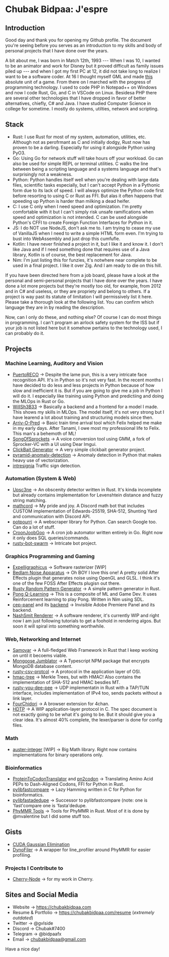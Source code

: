 # Chubak Bidpaa: J'espre

## Introduction

Good day and thank you for opening my Github profile. The document you're seeing before you serves as an introduction to my skills and body of personal projects that I have done over the years.

A bit about me, I was born in Match 12th, 1993 --- When I was 10, I wanted to be an animator and work for Disney but it proved difficult as family issues piled up --- and when I got my first PC at 12, it did not take long to realize I want to be a software coder. At 16 I thought myself GML and made  [this](http://drive.google.com/uc?id=1tiJwc8e0pNVODyk4CvkTIkNu7SqpwNcR) absolute unit of a game. From there on I marched with the progress of programming technology. I used to code PHP in Notepad++ on Windows and now I code Rust, Go, and C in VSCode on Linux. Besidesa PHP there are several other technologies that I have dropped in favor of better alternatives, chiefly, C# and Java. I have studied Computer Science in college for sometime. I mostly do systems, utilties, network and scripting.

## Stack

* Rust: I use Rust for most of my system, automation, utilities, etc. Although not as perofrmant as C and initially dodgy, Rust now has proven to be a darling. Especially for using it alongside Python using PyO3.
* Go: Using Go for network stuff will take hours off your workload. Go can also be used for simple REPL or terminal utilities. C walks the line between being a scripting language and a systems language and that's surprisingly not a weakness.
* Python: Python handles itself well when you're dealing with large data files, scientific tasks especially, but I can't accept Python in a Pythonic form due to its lack of speed. I will always optimize the Python code first before resorting to using C or Rust as FFI. But alas it often happens that speeding up Python is harder than milking a dead heifer.
* C: I use C only when I need speed and optimization. I'm pretty comfortable with it but I can't simply risk unsafe ramifications when speed and optimization is not intended. C can be used alongside Python's CFFI to create Foreign Function Interfaces for Python in it.
* JS: I do NOT use NodeJS, don't ask me to. I am trying to cease my use of VanillaJS when I need to write a simple HTML form even. I'm trying to bust into WebAssembly and just drop this cumfufle. 
* Kotlin: I have never finished a project in it, but I like it and know it. I don't like Java and if I need something done that requires use of a Java library, Kotlin is of course, the best replacement for Java.
* Nim: I'm just listing this for funzies, it's notwhere near complete to be used in a final project. I like it over Zig. And I am ready to die on this hill.

If you have been directed here from a job board, please have a look at the personal and semi-personal projects that I have done over the years. I have done a lot more projects but they're mostly too old, for example, from 2012 and in C# and useless, or they are propriety and belong to others. If a project is way past its statute of limitation I will permissively list it here.
Please take a thorough look at the following list. You can confirm which language they are in by reading the description. 

Now, can I only do these, and nothing else? Of course I can do most things in programming. I can't program an airlock safety system for the ISS but if your job is not listed here but it somehow pertains to the technology used, I can probably do it.

## Projects

### Machine Learning, Auditory and Vision

* [PuertoRECO](https://github.com/Chubek/PuertoRECO) -> Despite the lame pun, this is a very intricate face recognition API. It's in Python so it's not very fast. In the recent months I have decided to do less and less projects in Python because of how slow and inefficient it is. But if you are going to give me a job in Python I will do it. I especially like training using Python and predictiing and doing the MLOps in Rust or Go.
* [WillSh3B33](https://github.com/Chubek/will-sh3-b33) -> Basically a backend and a frontend for a model I made. This shows my skills in MLOps. The model itself, it's not very strong but I have learend a lot about training and structuring models since then.
* [Arriv-O-Pred](https://github.com/Chubek/Arriv-O-Pred) -> Basic train time arrival tool which Felix helped me make in my early days. After Tanami, I owe most my professional life to Felix. This man's a behemoth of ML!
* [SongOfSprockets](https://github.com/Chubek/SongOfTheSprockets) -> A voice conversion tool using GMM, a fork of Sprocker-VC with a UI using Dear Imgui.
* [ClickBait Generator](https://github.com/Chubek/clickbait-generator) -> A very simple clickbait generator project.
* [pyramid-anomaly-detection](https://github.com/Chubek/pyramid-anomally-detection) -> Anomaly detection in Python that makes heavy use of vectorization.
* [intresignia](https://github.com/chubek/intresignia) Traffic sign detection.

### Automation (System & Web)
* [Upsc3ne](https://github.com/Chubek/upsc3ne) -> An obscenity detector written in Rust. It's kinda incomplete but already contains implementation for Levenshtein distance and fuzzy string matching.
* [mathcord](https://github.com/Chubek/mathcord) -> My pride and joy. A Discord math bot that includes CUSTOM implementation of Edwards-25519, SHA-512, Shunting Yard and communication with Discord API.
* [potpourri](https://github.com/Chubek/potpourri) -> A webscraper library for Python. Can search Google too. Can do a lot of stuff.
* [CroonJoobGoo](https://github.com/Chubek/CroonJoobGoo) -> A cron job automator written entirely in Go. Right now it only does SQL queries/commands.
* [rusty-bot-swarm](https://github.com/Chubek/rusty-bot-swarm) -> Intricate bot project.

### Graphics Programming and Gaming
* [Expelligraphicus](https://github.com/Chubek/Expelligraphicus) -> Software rasterizer [WIP]
* [Bedlam Noise Apparatus](https://github.com/Chubek/Bedlam-Noise-Apparatus) -> Oh BOY I love this one! A pretty solid After Effects plugin that generates noise using OpenGL and GLSL. I think it's one of the few FOSS After Effects plugisn out there. 
* [Rusty Random Pattern Generator](https://github.com/Chubek/rusty-random-pattern-generator) -> A simple pattern generator in Rust.
* [Pong Q-Learning](https://github.com/Chubek/pong-q-learning-nim) -> This is a composite of ML and Game Dev. It uses Reinforcement learning to play Pong. Written in Nim using SDL.
* [cep-panel](https://github.com/Chubek/cep-panel-for-carlo) and its [backend](https://github.com/Chubek/backend-carlo) -> Invisible Adobe Premiere Panel and its backend.
* [NashSmit Renderer](https://github.com/Chubek/NaqshSmith-Renderer) -> A software renderer, it's currently WIP and right now I am just following tutorials to get a foohold in rendering algos. But soon it will spiral into something worthwhile.

### Web, Networking and Internet
* [Samovar](https://github.com/Chubek/Samovar) -> A full-fledged Web Framework in Rust that I keep working on until it becoems viable.
* [Mongoose Jumblator](https://github.com/Chubek/mongoose-jumblator) -> A Typescript NPM package that encrypts MongoDB database content. 
* [rusty-csv-protcol](https://github.com/Chubek/rusty-csv-protocol) -> A protocol in the application layer of OSI.
* [hmac-tree](https://github.com/chubek/hmac-tree) -> Merkle Trees, but with HMAC! Also contains the implementation of SHA-512 and HMAC besdies MT.
* [rusty-you-dee-pee](https://github.com/chubek/rusty-you-dee-pee) -> UDP implementatin in Rust with a TAP/TUN interface, includes implementation of IPv4 too, sends packets without a link layer.
* [FourChidori](https://github.com/Chubek/FourChidori) -> A browser extension for 4chan.
* [HDTP](https://github.com/Chubek/HDTP) -> A WIP application-layer protocol in C. The spec document is not exactly going to be what it's going to be. But it should give you a clear idea. It's almost 40% complete, the lexer/parser is done for config files.

### Math
* [auster-integer](https://github.com/Chubek/auster-integer) [WIP] -> Big Math library. Right now contains implementations for binary operations only.

### Bioinformatics
* [ProteinToCodonTranslator](https://github.com/Chubek/ProteinToCodoneTranslator) and [pn2codon](https://github.com/Chubek/pn2codon) -> Translating Amino Acid PEPs to Dash-Aligned Codons, FFI for Python in Rust.
* [pylibfastcompare](https://github.com/Chubek/pylibfastcompare) -> Lazy Hamming written in C for Python for bioinformatics.
* [pylibfastadedupe](https://github.com/Chubek/pylibfastadedupe) -> Successor to pylibfastcompare (note: one is 'fast'compare one is 'fasta'dedupe.
* [PhyMMR Tools](https://github.com/Chubek/blosum_distance) -> Tools for PhyMMR in Rust. Most of it is done by @mvalentine but I did some stuff too.


## Gists
- [CUDA Gaussian Elimination](https://gist.github.com/Chubek/21fd8da623e2fdeb270530d2ec274150)
- [DynoFiler](https://gist.github.com/Chubek/f81cfd71825f8db5eea7146b5030df7f) -> A wrapper for line_profiler around PhyMMR for easier profiling.

### Projects I Contribute to
* [Cherry-Node](https://github.com/CherryNetwork/Cherry-Node) -> for my work in Cherry.


## Sites and Social Media

* Website -> https://chubakbidpaa.com
* Resume & Portfolio -> https://chubakbidpaa.com/resume (*extremely outdated*)
* Twitter -> @gvlside
* Discord -> Chubak#7400
* Telegram -> @bidpaafx
* Email -> chubakbidpaa@gmail.com


Have a nice day!

